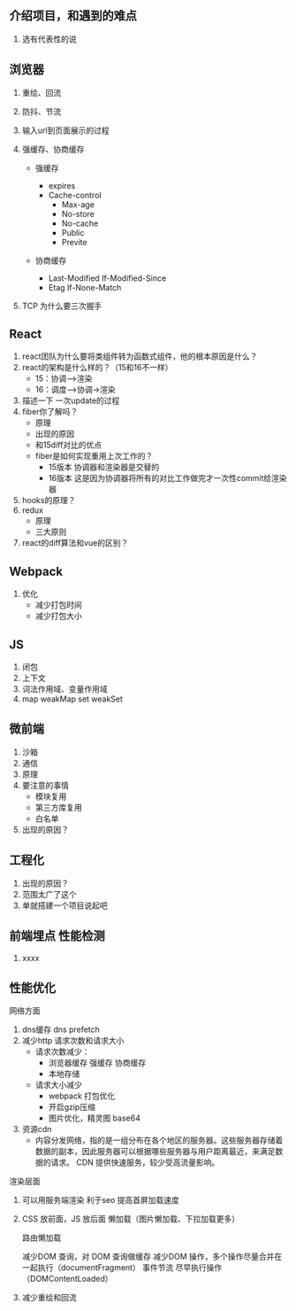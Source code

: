 ## 介绍项目，和遇到的难点

1. 选有代表性的说

## 浏览器

1. 重绘、回流

2. 防抖、节流

3. 输入url到页面展示的过程

4. 强缓存、协商缓存

   - 强缓存
     - expires
     - Cache-control
       - Max-age
       - No-store
       - No-cache
       - Public
       - Previte

   - 协商缓存
     - Last-Modified   If-Modified-Since
     - Etag   If-None-Match

5. TCP 为什么要三次握手

## React

1. react团队为什么要将类组件转为函数式组件，他的根本原因是什么？
2. react的架构是什么样的？（15和16不一样）
   - 15：协调—>渲染
   - 16：调度—>协调->渲染
3. 描述一下 一次update的过程
4. fiber你了解吗？
   - 原理
   - 出现的原因
   - 和15diff对比的优点
   - fiber是如何实现重用上次工作的？
     - 15版本 协调器和渲染器是交替的
     - 16版本 这是因为协调器将所有的对比工作做完才一次性commit给渲染器
5. hooks的原理？
6. redux
   - 原理
   - 三大原则
7. react的diff算法和vue的区别？

## Webpack

1. 优化
   - 减少打包时间
   - 减少打包大小

## JS

1. 闭包
2. 上下文
3. 词法作用域、变量作用域
4. map weakMap set weakSet

## 微前端

1. 沙箱
2. 通信
3. 原理
4. 要注意的事情
   - 模块复用
   - 第三方库复用
   - 白名单
5. 出现的原因？

## 工程化

1. 出现的原因？
2. 范围太广了这个
3. 单就搭建一个项目说起吧

## 前端埋点 性能检测

1. xxxx

## 性能优化

网络方面

1. dns缓存 dns prefetch
2. 减少http 请求次数和请求大小
   - 请求次数减少：
     - 浏览器缓存 强缓存 协商缓存
     - 本地存储
   - 请求大小减少
     - webpack 打包优化
     - 开启gzip压缩
     - 图片优化，精灵图 base64
3. 资源cdn
   - 内容分发网络，指的是一组分布在各个地区的服务器。这些服务器存储着数据的副本，因此服务器可以根据哪些服务器与用户距离最近，来满足数据的请求。 CDN 提供快速服务，较少受高流量影响。

渲染层面

1. 可以用服务端渲染 利于seo 提高首屏加载速度

2. CSS 放前面，JS 放后面
   懒加载（图片懒加载、下拉加载更多）

   路由懒加载

   减少DOM 查询，对 DOM 查询做缓存
   减少DOM 操作，多个操作尽量合并在一起执行（documentFragment）
   事件节流
   尽早执行操作（DOMContentLoaded）

3. 减少重绘和回流

